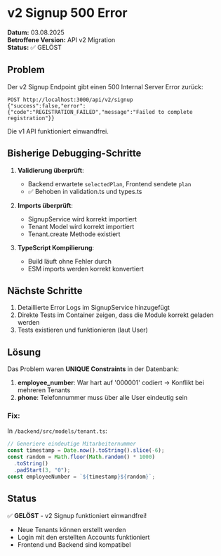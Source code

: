 # v2 Signup 500 Error

**Datum:** 03.08.2025  
**Betroffene Version:** API v2 Migration  
**Status:** ✅ GELÖST

## Problem

Der v2 Signup Endpoint gibt einen 500 Internal Server Error zurück:

```
POST http://localhost:3000/api/v2/signup
{"success":false,"error":{"code":"REGISTRATION_FAILED","message":"Failed to complete registration"}}
```

Die v1 API funktioniert einwandfrei.

## Bisherige Debugging-Schritte

1. **Validierung überprüft**:
   - Backend erwartete `selectedPlan`, Frontend sendete `plan`
   - ✅ Behoben in validation.ts und types.ts

2. **Imports überprüft**:
   - SignupService wird korrekt importiert
   - Tenant Model wird korrekt importiert
   - Tenant.create Methode existiert

3. **TypeScript Kompilierung**:
   - Build läuft ohne Fehler durch
   - ESM imports werden korrekt konvertiert

## Nächste Schritte

1. Detaillierte Error Logs im SignupService hinzugefügt
2. Direkte Tests im Container zeigen, dass die Module korrekt geladen werden
3. Tests existieren und funktionieren (laut User)

## Lösung

Das Problem waren **UNIQUE Constraints** in der Datenbank:

1. **employee_number**: War hart auf '000001' codiert → Konflikt bei mehreren Tenants
2. **phone**: Telefonnummer muss über alle User eindeutig sein

### Fix:

In `/backend/src/models/tenant.ts`:

```typescript
// Generiere eindeutige Mitarbeiternummer
const timestamp = Date.now().toString().slice(-6);
const random = Math.floor(Math.random() * 1000)
  .toString()
  .padStart(3, "0");
const employeeNumber = `${timestamp}${random}`;
```

## Status

✅ **GELÖST** - v2 Signup funktioniert einwandfrei!

- Neue Tenants können erstellt werden
- Login mit den erstellten Accounts funktioniert
- Frontend und Backend sind kompatibel
